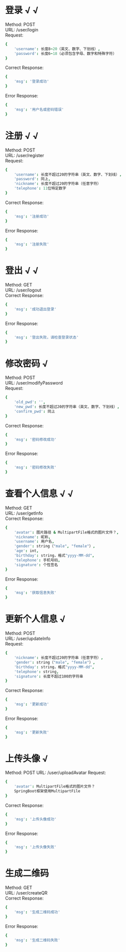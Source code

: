 # 登录 √ √

Method: POST  
URL: /user/login  
Request:  
```coffeescript
{
    'username': 长度8~20（英文、数字、下划线）,
    'password': 长度6~18（必须包含字母、数字和特殊字符）
}
```
Correct Response:
```coffeescript
{
    'msg': '登录成功'
}
```
Error Response:
```coffeescript
{
    'msg': '用户名或密码错误'
}
```

# 注册 √ √

Method: POST  
URL: /user/register  
Request:  
```coffeescript
{
    'username': 长度不超过20的字符串（英文、数字、下划线）,
    'password': 同上,
    'nickname': 长度不超过20的字符串（任意字符）
    'telephone': 11位特定数字
}
```
Correct Response:
```coffeescript
{
    'msg': '注册成功'
}
```
Error Response:
```coffeescript
{
    'msg': '注册失败'
}
```

# 登出 √ √

Method: GET  
URL: /user/logout  
Correct Response:  
```coffeescript
{
    'msg': '成功退出登录'
}
```
Error Response:
```coffeescript
{
    'msg': '登出失败，请检查登录状态'
}
```

# 修改密码 √

Method: POST  
URL: /user/modifyPassword  
Request:  
```coffeescript
{
    'old_pwd': '',
    'new_pwd': 长度不超过20的字符串（英文、数字、下划线）,
    'confirm_pwd': 同上
}
```
Correct Response:  
```coffeescript
{
    'msg': '密码修改成功'
}
```
Error Response:
```coffeescript
{
    'msg': '密码修改失败'
}
```

# 查看个人信息 √ √

Method: GET  
URL: /user/getInfo  
Correct Response:  
```coffeescript
{
    'avatar': 图片路径 & MultipartFile格式的图片文件？,
    'nickname': 昵称,
    'username': 用户名,
    'gender': string（"male", "female"）,
    'age': int,
    'birthday': string，格式"yyyy-MM-dd",
    'telephone': 手机号码,
    'signature': 个性签名
}
```
Error Response:
```coffeescript
{
    'msg': '获取信息失败'
}
```

# 更新个人信息 √

Method: POST  
URL: /user/updateInfo  
Request:  
```coffeescript
{
    'nickname': 长度不超过20的字符串（任意字符）,
    'gender': string（"male", "female"）,
    'birthday': string，格式"yyyy-MM-dd",
    'telephone': string,
    'signature': 长度不超过100的字符串
}
```
Correct Response:  
```coffeescript
{
    'msg': '更新成功'
}
```
Error Response:
```coffeescript
{
    'msg': '更新失败'
}
```

# 上传头像 √

Method: POST
URL: /user/uploadAvatar
Request:
```coffeescript
{
    'avatar': MultipartFile格式的图片文件？
    SpringBoot框架使用MultipartFile
}
```
Correct Response:  
```coffeescript
{
    'msg': '上传头像成功'
}
```
Error Response:
```coffeescript
{
    'msg': '上传头像失败'
}
```

# 生成二维码

Method: GET  
URL: /user/createQR  
Correct Response:  
```coffeescript
{
    'msg': '生成二维码成功'
}
```
Error Response:
```coffeescript
{
    'msg': '生成二维码失败'
}
```
